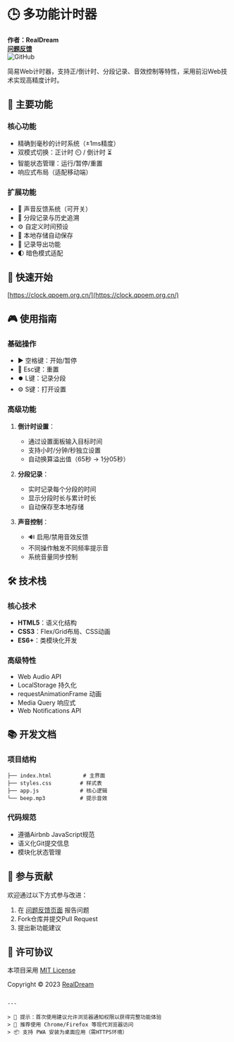 # 🕒 多功能计时器

**作者：RealDream**  
**[问题反馈](https://qpoem.org.cn)**  
![GitHub](https://img.shields.io/badge/license-MIT-blue)

简易Web计时器，支持正/倒计时、分段记录、音效控制等特性，采用前沿Web技术实现高精度计时。

## 🌟 主要功能

### 核心功能
- 精确到毫秒的计时系统（±1ms精度）
- 双模式切换：正计时 ⏲️ / 倒计时 ⏳
- 智能状态管理：运行/暂停/重置
- 响应式布局（适配移动端）

### 扩展功能
- 🎵 声音反馈系统（可开关）
- 📝 分段记录与历史追溯
- ⚙️ 自定义时间预设
- 🔄 本地存储自动保存
- 📁 记录导出功能
- 🌓 暗色模式适配

## 🚀 快速开始

[https://clock.qpoem.org.cn/](https://clock.qpoem.org.cn/)

## 🎮 使用指南

### 基础操作
- ▶️ 空格键：开始/暂停
- 🔄 Esc键：重置
- ⏺️ L键：记录分段
- ⚙️ S键：打开设置

### 高级功能
1. **倒计时设置**：
   - 通过设置面板输入目标时间
   - 支持小时/分钟/秒独立设置
   - 自动换算溢出值（65秒 → 1分05秒）

2. **分段记录**：
   - 实时记录每个分段的时间
   - 显示分段时长与累计时长
   - 自动保存至本地存储

3. **声音控制**：
   - 🔊 启用/禁用音效反馈
   - 不同操作触发不同频率提示音
   - 系统音量同步控制

## 🛠 技术栈

### 核心技术
- **HTML5**：语义化结构
- **CSS3**：Flex/Grid布局、CSS动画
- **ES6+**：类模块化开发

### 高级特性
- Web Audio API
- LocalStorage 持久化
- requestAnimationFrame 动画
- Media Query 响应式
- Web Notifications API

## 📚 开发文档

### 项目结构
```
├── index.html          # 主界面
├── styles.css         # 样式表
├── app.js             # 核心逻辑
└── beep.mp3           # 提示音效
```

### 代码规范
- 遵循Airbnb JavaScript规范
- 语义化Git提交信息
- 模块化状态管理

## 🤝 参与贡献

欢迎通过以下方式参与改进：
1. 在 [问题反馈页面](https://qpoem.org.cn) 报告问题
2. Fork仓库并提交Pull Request
3. 提出新功能建议

## 📜 许可协议

本项目采用 [MIT License](LICENSE)

Copyright © 2023 [RealDream](https://github.com/RealDream)
```

---

> 📌 提示：首次使用建议允许浏览器通知权限以获得完整功能体验  
> 🔧 推荐使用 Chrome/Firefox 等现代浏览器访问  
> 📦 支持 PWA 安装为桌面应用（需HTTPS环境）
